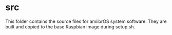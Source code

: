 # src
This folder contains the source files for amiibrOS system software. They are
built and copied to the base Raspbian image during setup.sh.
